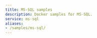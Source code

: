 ```yaml
---
title: MS-SQL samples
description: Docker samples for MS-SQL.
service: ms-sql
aliases:
- /samples/ms-sql/
---
```

